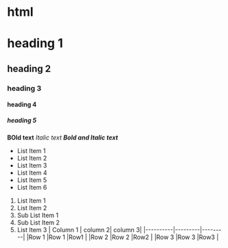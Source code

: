 # html
# heading 1
## heading 2
### heading 3
#### heading 4
##### heading 5

**BOld text**
*Italic text*
***Bold and Italic text***

- List Item 1
- List Item 2
- List Item 3
- List Item 4
- List Item 5
- List Item 6

1. List Item 1
2. List Item 2
 1. Sub List Item 1
 2. Sub List Item 2
3. List Item 3
| Column 1 | column 2| column 3|
|----------|---------|---------|
|Row 1     |Row 1    |Row1     |
|Row 2     |Row 2    |Row2     |
|Row 3     |Row 3    |Row3     |
